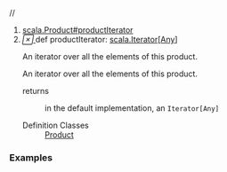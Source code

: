 //
<ol>
<li><a href="https://www.scala-lang.org/api/2.12.3/scala/collection/immutable/List.html#productIterator:Iterator[Any]">scala.Product#productIterator</a></li>
<li name="scala.Product#productIterator" visbl="pub" class="indented0 " data-isabs="false" fullcomment="yes" group="Ungrouped"> <a id="productIterator:Iterator[Any]"></a><a id="productIterator:scala.Iterator[Any]"></a> <span class="permalink"> <a href="../../../scala/collection/immutable/List.html#productIterator:Iterator[Any]" title="Permalink"> <i class="material-icons"></i> </a> </span> <span class="modifier_kind"> <span class="modifier"></span> <span class="kind">def</span> </span> <span class="symbol"> <span class="name">productIterator</span><span class="result">: <a href="../../index.html#Iterator[+A]=Iterator[A]" class="extmbr" name="scala.Iterator">scala.Iterator</a>[<a href="../../Any.html" class="extype" name="scala.Any">Any</a>]</span> </span> <p class="shortcomment cmt">An iterator over all the elements of this product.</p>
 <div class="fullcomment">
  <div class="comment cmt">
   <p>An iterator over all the elements of this product.</p>
  </div>
  <dl class="paramcmts block">
   <dt>
    returns
   </dt>
   <dd class="cmt">
    <p>in the default implementation, an <code>Iterator[Any]</code></p>
   </dd>
  </dl>
  <dl class="attributes block"> 
   <dt>
    Definition Classes
   </dt>
   <dd>
    <a href="../../Product.html" class="extype" name="scala.Product">Product</a>
   </dd>
  </dl>
 </div> </li>
        </ol>


### Examples




























